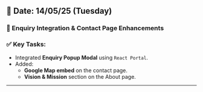 ## 📅 Date: 14/05/25 (Tuesday)

### 📨 Enquiry Integration & Contact Page Enhancements

### ✅ Key Tasks:
- Integrated **Enquiry Popup Modal** using `React Portal`.
- Added:
  - **Google Map embed** on the contact page.
  - **Vision & Mission** section on the About page.

---